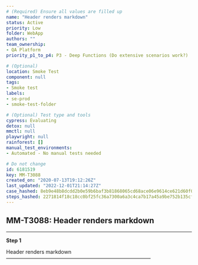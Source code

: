 ```yaml
---
# (Required) Ensure all values are filled up
name: "Header renders markdown"
status: Active
priority: Low
folder: WebApp
authors: ""
team_ownership: 
- QA Platform
priority_p1_to_p4: P3 - Deep Functions (Do extensive scenarios work?)

# (Optional)
location: Smoke Test
component: null
tags: 
- Smoke test
labels: 
- se-prod
- smoke-test-folder

# (Optional) Test type and tools
cypress: Evaluating
detox: null
mmctl: null
playwright: null
rainforest: []
manual_test_environments: 
- Automated - No manual tests needed

# Do not change
id: 6181519
key: MM-T3088
created_on: "2020-07-13T19:12:26Z"
last_updated: "2022-12-01T21:14:27Z"
case_hashed: 8eb9e48b8dcdd2b0e59b6baf3b81868065cd68ace06e9614ce621d60f09e7b273cb1ef12ad5fe91a8e16377ceebeef55
steps_hashed: 2271814f18c18cc0bf25fc36a7300a6a3c4ca7b17a45a9be752b135cfd794d115df60656f4f1cb9cbe4ff1d50e06314d
---
```


<!-- (Auto-generated) Based on frontmatter's "key" and "name" -->

## MM-T3088: Header renders markdown

---

**Step 1**

Header renders markdown\
————————————————————————————
